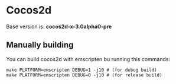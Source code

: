 # Cocos2d

Base version is: **cocos2d-x-3.0alpha0-pre**

## Manually building

You can build cocos2d with emscripten bu running this commands:

```
make PLATFORM=emscripten DEBUG=1 -j10 # (for debug build)
make PLATFORM=emscripten DEBUG=0 -j10 # (for release build)
```
